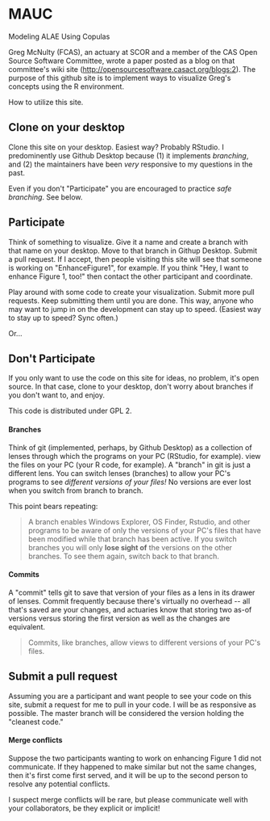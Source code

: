 # MAUC
Modeling ALAE Using Copulas

Greg McNulty (FCAS),
an actuary at SCOR and a member of the 
CAS Open Source Software Committee,
wrote a paper posted as a blog
on that committee's wiki site
(http://opensourcesoftware.casact.org/blogs:2).
The purpose of this github site is to implement ways
to visualize Greg's concepts using 
the R environment.

How to utilize this site.

## Clone on your desktop

Clone this site on your desktop.
Easiest way?
Probably RStudio.
I predominently
use Github Desktop
because 
(1) it implements *branching*, and
(2) the maintainers have been
*very* responsive to my questions in the past.

Even if you don't "Participate"
you are encouraged to practice *safe branching*.
See below.

## Participate

Think of something to visualize.
Give it a name
and create a branch with that name on your desktop.
Move to that branch in Githup Desktop.
Submit a pull request.
If I accept, 
then people visiting this site will see that someone
is working on "EnhanceFigure1", for example.
If you think
"Hey, I want to enhance Figure 1, too!"
then contact the other participant and coordinate.

Play around with some code to create your visualization.
Submit more pull requests.
Keep submitting them until you are done.
This way, anyone who may want to jump in on the development
can stay up to speed.
(Easiest way to stay up to speed?
Sync often.)

Or...

## Don't Participate

If you only want to use the code on this site for ideas,
no problem,
it's open source.
In that case,
clone to your desktop,
don't worry about branches if
you don't want to,
and enjoy.

This code is distributed under GPL 2.

#### Branches

Think of git (implemented, perhaps, by Github Desktop)
as a collection of lenses through which 
the programs on your PC
(RStudio, for example).
view the files on your PC
(your R code, for example).
A "branch" in git is just
a different lens.
You can switch lenses (branches)
to allow your PC's programs to see 
*different versions of your files!*
No versions are ever lost
when you switch from branch to branch.

This point bears repeating:
>A branch enables Windows Explorer, OS Finder, Rstudio, and other
programs to be aware of only the versions of your PC's files
that have been modified while that branch has been active.
If you switch branches you will only **lose sight of** 
the versions on the other branches.
To see them again, switch back to that branch.

#### Commits

A "commit" tells git to save that version
of your files as a lens in its drawer of lenses.
Commit frequently because there's virtually no overhead --
all that's saved are your changes,
and actuaries know that 
storing two as-of versions versus
storing the first version as well as the changes
are equivalent.

>Commits,
like branches,
allow views to different versions of your PC's files.

## Submit a pull request

Assuming you are a participant and want 
people to see your code on this site,
submit a request for me to pull in your code.
I will be as responsive as possible.
The master branch will be considered
the version holding the "cleanest code."

#### Merge conflicts

Suppose the two participants
wanting to work on enhancing Figure 1
did not communicate.
If they happened to make similar but not the
same changes, 
then it's first come first served,
and it will be up to the second person
to resolve any potential conflicts.

I suspect merge conflicts will be rare,
but please communicate well with your collaborators,
be they explicit or implicit!
